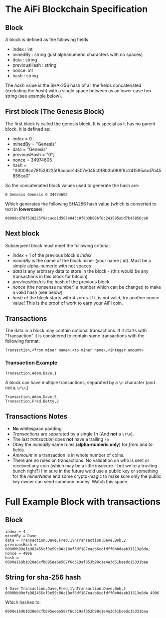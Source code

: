 
# The AiFi Blockchain Specification

## Block

A block is defined as the following fields:
* index : int
* minedBy : string (just alphanumeric characters with no spaces)
* data : string
* previousHash : string
* nonce: int
* hash : string

The _hash_ value is the SHA-256 hash of all the fields concatenated (excluding the _hash_) with a single space between as an lower case hex string (see example below).

## First block (The Genesis Block)
The first block is called the genesis block. It is special as it has no parent block. It is defined as:
* index = 0
* minedBy = "Genesis"
* data = "Genesis"
* previousHash = "0";
* nonce = 34974605
* hash = "00009cd78f528225f8acace1d507e045c0f8b3b086f8c241595abd7b45856ca0"

So the concatenated block values used to generate the hash are:
```
0 Genesis Genesis 0 34974605
```
Which generates the following SHA256 hash value (which is converted to text in **lowercase**):

```
00009cd78f528225f8acace1d507e045c0f8b3b086f8c241595abd7b45856ca0
```

## Next block

Subsequent block must meet the following criteria:

* _index_ + 1 of the previous block's _index_
* _minedBy_ is the name of the block miner (your name / id). Must be a simple alpha-numeric with not spaces
* _data_ is any arbitrary data to store in the block - (this would be any transactions in this block for bitcoin)
* _previousHash_ is the hash of the previous block
* _nonce_ (the nonsense number) a number which can be changed to make a valid hash (see below)
* _hash_ of the block starts with 4 zeros. If it is not valid, try another nonce value! This is the proof of work to earn your AiFi coin.

## Transactions

The data in a block may contain optional transactions. If it starts with "Transaction" it is considered to contain some transactions with the following format:

```
Transaction,<from miner name>,<to miner name>,<integer amount>
```
### Transaction Example

```
Transaction,Adam,Dave,1
```

A block can have multiple transactions, separated by a ``\n`` character (and not a ``\r\n``.)

```
Transaction,Adam,Dave,5
Transaction,Fred,Betty,2
```

## Transactions Notes

* **No** whitespace padding
* _Transactions_ are separated by a single _\n_ (And **not** a ``\r\n``).
* The last _transaction_ does **not** have a trailing `\n`
* Obey the _minedBy_ name rules (**alpha-numeric only**) for _from_ and _to_ fields.
* _Ammount_ in a transaction is in whole number of coins.
* There are no rules on transactions. No validation on who is sent or received any coin (which may be a little insecure - but we're a trusting bunch right?) I'm sure in the future we'd use a public key or something for the _minerName_ and some crypto-magic to make sure only the public key owner can send someone money. Watch this space.

# Full Example Block with transactions

## Block
```
index = 4
minedBy = Dave
data = Transaction,Dave,Fred,1\nTransaction,Dave,Bob,2 
previousHash = 0000bb90efa982455cf3e59c80c18ef3df187eacb6ccfdff0b0daab31513e6da;
nonce = 4996
hash = 0000e169b1028e6cfb895ee6e587f6c319af353b98c1e4a3d51beedc15331baa
```

## String for sha-256 hash
```
4 Dave Transaction,Dave,Fred,1\nTransaction,Dave,Bob,2 0000bb90efa982455cf3e59c80c18ef3df187eacb6ccfdff0b0daab31513e6da 4996
```
Which hashes to:
```
0000e169b1028e6cfb895ee6e587f6c319af353b98c1e4a3d51beedc15331baa
```